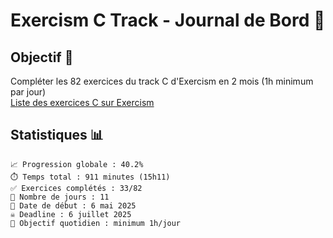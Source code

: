 # Exercism C Track - Journal de Bord 🚀

## Objectif 🎯
Compléter les 82 exercices du track C d'Exercism en 2 mois (1h minimum par jour)  
[Liste des exercices C sur Exercism](https://exercism.org/tracks/c/exercises)


## Statistiques 📊
```
📈 Progression globale : 40.2%
⏱️ Temps total : 911 minutes (15h11)
✅ Exercices complétés : 33/82
📆 Nombre de jours : 11
📅 Date de début : 6 mai 2025
☠️ Deadline : 6 juillet 2025
🎯 Objectif quotidien : minimum 1h/jour
```
